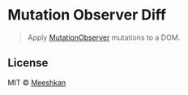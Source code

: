 # Mutation Observer Diff

> Apply [MutationObserver](https://developer.mozilla.org/en-US/docs/Web/API/MutationObserver) mutations to a DOM.

## License

MIT © [Meeshkan](http://meeshkan.com/)

